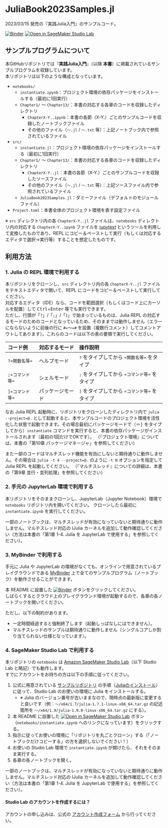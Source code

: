 # JuliaBook2023Samples.jl
2023/03/15 発売の『実践Julia入門』のサンプルコード。

[![Binder](https://mybinder.org/badge_logo.svg)](https://mybinder.org/v2/gh/antimon2/JuliaBook2023Samples.jl/HEAD?urlpath=lab%2Ftree%2Fnotebooks) [![Open in SageMaker Studio Lab](https://studiolab.sagemaker.aws/studiolab.svg)](https://studiolab.sagemaker.aws/import/github/antimon2/JuliaBook2023Samples.jl/blob/main/notebooks/instantiate.ipynb)

## サンプルプログラムについて

本GitHubリポジトリでは『**実践Julia入門**』（以降 **本書**）に掲載されているサンプルプログラムを収録しています。  
本リポジトリは以下のような構成となっています。

+ `notebooks/`
    + `instantiate.ipynb`：プロジェクト環境の依存パッケージをインストールする（最初に1回実行）
    + `Chapter1/` ～ `Chapter13/`：本書の対応する各章のコードを収録したディレクトリ
        + `ChapterX-Y..ipynb`：本書の各節（X-Y.）ごとのサンプルコードを収録したノートブックファイル
        + その他のファイル（`～.jl` / `～.txt` 等）：上記ノートブック内で参照されているファイル
+ `src/`
    + `instantiate.jl`：プロジェクト環境の依存パッケージをインストールする（最初に1回実行）
    + `Chapter1/` ～ `Chapter13/`：本書の対応する各章のコードを収録したディレクトリ
        + `ChapterX-Y..jl`：本書の各節（X-Y.）ごとのサンプルコードを収録したソースファイル
        + その他のファイル（`～.jl` / `～.txt` 等）：上記ソースファイル内で参照されているファイル
    + `JuliaBook2023Samples.jl`：ダミーファイル（デフォルトのモジュールファイル）
+ `Project.toml`：本書全体のプロジェクト環境を表す設定ファイル

※ `src` ディレクトリ内の各 `ChapterX-Y..jl` ファイルは、`notebooks` ディレクトリ内の対応する `ChapterX-Y..ipynb` ファイルを [jupytext](https://github.com/mwouts/jupytext) というツールを利用して変換したものであり、REPL にコピー＆ペーストして実行（もしくは対応するエディタで選択→実行等）することを想定したものです。

## 利用方法

### 1. Julia の REPL 環境で利用する

本リポジトリをクローンし、`src` ディレクトリ内の各 `ChapterX-Y..jl` ファイルをテキストエディタで開いて、REPL にコードをコピー＆ペーストして実行してください。  
対応するエディタ（IDE）なら、コードを範囲選択（もしくはコード上にカーソルを配置）して <kbd>Ctrl</kbd>+<kbd>Enter</kbd> 等でも実行できます。  
ただし、行頭が「`?`」/「`;`」/「`]`」で始まっているものは、Julia REPL の対応するモードのためのコードとなっているため、そのままでは動作しません（エラーにならないように前後の行に `#=`～`=#` を設置（複数行コメント）してコメントアウトしてあります）。これらのコードは以下の表の要領で実行してください。

| コード例 | 対応するモード | 操作説明 |
| :-- | :-- | :-- |
| `?«関数名等»` | ヘルプモード | <kbd>?</kbd> をタイプしてから `«関数名等»` をタイプ |
| `;«コマンド等»` | シェルモード | <kbd>;</kbd> をタイプしてから `«コマンド等»` をタイプ |
| `]«コマンド等»` | パッケージモード | <kbd>]</kbd> をタイプしてから `«コマンド等»` をタイプ |

なお Julia REPL 起動時に、リポジトリをクローンしたディレクトリ内で `julia --project=@.` として起動すると、本サンプルコードのプロジェクト環境を活性化した状態で起動できます。その場合最初にパッケージモードで（＝<kbd>]</kbd> をタイプしてから）`instantiate` コマンドを実行すると、本書の依存パッケージがインストールされます（最初の1回だけでOKです）。
（『プロジェクト環境』については、本書の「第10章 パッケージマネージャ」を参照してください）

また一部のコードはマルチスレッド機能を有効にしないと期待通りに動作しません。その場合は `julia -t 4 --project=@.` のように `-t N` オプションを指定して Julia REPL を起動してください。
（『マルチスレッド』についての詳細は、本書の「第9章 並行・並列処理」を参照してください）

### 2. 手元の JupyterLab 環境で利用する

本リポジトリをそのままクローンし、JupyterLab（Jupyter Notebook）環境で `notebooks` リポジトリ内を開いてください。
クローンしたら最初に `instantiate.ipynb` を実行してください。

一部のノートブックは、マルチスレッドが有効になっていないと期待通りに動作しません。マルチスレッド対応の IJulia カーネルを追加して動作確認してください（方法は本書の「第1章 1-4. Julia を JupyterLab で使用する」を参照してください）。

### 3. MyBinder で利用する

手元に Julia や JupyterLab の環境がなくても、オンラインで用意されているプレイグラウンドである [MyBinder](https://mybinder.org/) 上で全てのサンプルプログラム（ノートブック）を動作させることができます。

本 README に設置した [![Binder](https://mybinder.org/badge_logo.svg)](https://mybinder.org/v2/gh/antimon2/JuliaBook2023Samples.jl/HEAD?urlpath=lab%2Ftree%2Fnotebooks) ボタンをクリックしてください。  
しばらくするとクラウド上のプレイグラウンド環境が起動するので、各章の各ノートブックを開いてください。

ただし、以下の制約があります。

+ 一定時間経過すると強制終了します（起動しっぱなしにはできません）。
+ マルチスレッドのサンプルは期待通りに動作しません（シングルコアしか割り当てられない仕様となっています）。

### 4. SageMaker Studio Lab で利用する

本リポジトリの `notebooks` は [Amazon SageMaker Studio Lab](https://aws.amazon.com/jp/sagemaker/studio-lab/)（以下 Studio Lab と略記）でも動作します。  
すでにアカウントをお持ちの方は以下の手順に従ってください。

1. 公式に用意されている [サンプルリポジトリ](https://github.com/aws/studio-lab-examples) の手順（[Juliaのインストール](https://github.com/aws/studio-lab-examples/blob/d772f7701fdb2b69f762062116a0ca2336594cb5/custom-environments/julia/1-install-julia.ipynb)）に従って、Studio Lab のお使いの環境に Julia をインストールする。
    * ※ Julia のバージョン番号が古いままなので、現時点の最新版に変更すると良いです（例：`～/x64/1.7/julia-1.7.1-linux-x86_64.tar.gz` の記述箇所を `～/x64/1.9/julia-1.9.0-linux-x86_64.tar.gz` にする）。
2. 本 README に設置した [![Open in SageMaker Studio Lab](https://studiolab.sagemaker.aws/studiolab.svg)](https://studiolab.sagemaker.aws/import/github/antimon2/JuliaBook2023Samples.jl/blob/main/notebooks/instantiate.ipynb) ボタン（`notebooks/instantiate.ipynb` へのリンクになっています）をクリックする。
3. 指示に従ってお使いの環境に「リポジトリを丸ごとクローン」する（「ノートブックだけコピーする」の方を選択しないでください！）
4. お使いの Studio Lab 環境で `instantiate.ipynb` が開けたら、それをそのまま実行する。
5. 各章の各ノートブックを開く。

一部のノートブックは、マルチスレッドが有効になっていないと期待通りに動作しません。マルチスレッド対応の IJulia カーネルを追加して動作確認してください（方法は本書の「第1章 1-4. Julia を JupyterLab で使用する」を参照してください）。

#### Studio Lab のアカウントを作成するには？

アカウントの申し込みは、公式の [アカウント作成フォーム](https://studiolab.sagemaker.aws/requestAccount?utm_source=awareness&utm_medium=community) から行ってください。
